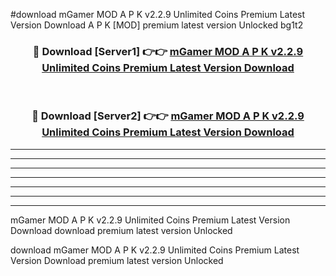 #download mGamer MOD A P K v2.2.9 Unlimited Coins Premium Latest Version Download A P K [MOD] premium latest version Unlocked bg1t2 



<div align="center">
<h3>🔴 Download [Server1] 👉👉 <a href="https://apkdownload-94cd0.web.app/">mGamer MOD A P K v2.2.9 Unlimited Coins Premium Latest Version Download</a></h3><br>

<h3>🔴 Download [Server2] 👉👉 <a href="https://apkdownload-94cd0.web.app/">mGamer MOD A P K v2.2.9 Unlimited Coins Premium Latest Version Download</a></h3>
</div>





----------------------------------------------------------

----------------------------------------------------------

----------------------------------------------------------

----------------------------------------------------------

----------------------------------------------------------

----------------------------------------------------------

----------------------------------------------------------

mGamer MOD A P K v2.2.9 Unlimited Coins Premium Latest Version Download download premium latest version Unlocked

download mGamer MOD A P K v2.2.9 Unlimited Coins Premium Latest Version Download premium latest version Unlocked
